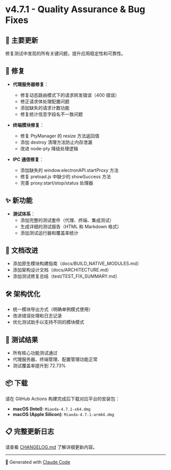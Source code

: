 # v4.7.1 - Quality Assurance & Bug Fixes

## 🎯 主要更新
修复测试中发现的所有关键问题，提升应用稳定性和可靠性。

## 🐛 修复
- **代理服务器修复**：
  - 修复动态路由模式下的请求转发错误（400 错误）
  - 修正请求体处理配置问题
  - 添加缺失的请求计数功能
  - 修复统计信息字段名不一致问题

- **终端模块修复**：
  - 修复 PtyManager 的 resize 方法返回值
  - 添加 destroy 清理方法防止内存泄漏
  - 改进 node-pty 降级处理逻辑

- **IPC 通信修复**：
  - 添加缺失的 window.electronAPI.startProxy 方法
  - 修复 preload.js 中缺少的 showSuccess 方法
  - 完善 proxy:start/stop/status 处理器

## ✨ 新功能
- **测试体系**：
  - 添加完整的测试套件（代理、终端、集成测试）
  - 生成详细的测试报告（HTML 和 Markdown 格式）
  - 添加测试运行器和覆盖率统计

## 📝 文档改进
- 添加原生模块构建指南（docs/BUILD_NATIVE_MODULES.md）
- 添加架构设计文档（docs/ARCHITECTURE.md）
- 添加测试修复总结（test/TEST_FIX_SUMMARY.md）

## 🛠 架构优化
- 统一模块导出方式（明确单例模式使用）
- 改进错误处理和日志记录
- 优化测试助手以支持不同的模块模式

## 🧪 测试结果
- 所有核心功能测试通过
- 代理服务器、终端管理、配置管理功能正常
- 测试覆盖率提升到 72.73%

## 📦 下载
请在 GitHub Actions 构建完成后下载对应平台的安装包：
- **macOS (Intel)**: `Miaoda-4.7.1-x64.dmg`
- **macOS (Apple Silicon)**: `Miaoda-4.7.1-arm64.dmg`

## 📋 完整更新日志
请查看 [CHANGELOG.md](CHANGELOG.md) 了解详细更新内容。

---
🤖 Generated with [Claude Code](https://claude.ai/code)